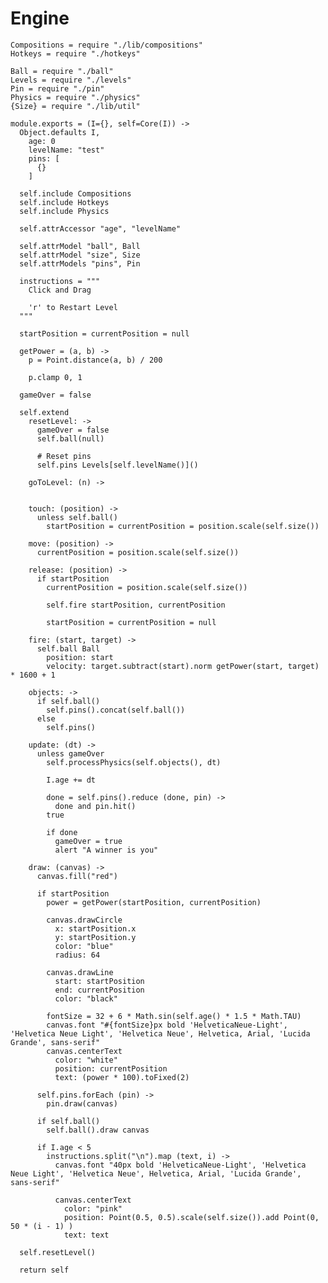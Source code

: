 Engine
======

    Compositions = require "./lib/compositions"
    Hotkeys = require "./hotkeys"

    Ball = require "./ball"
    Levels = require "./levels"
    Pin = require "./pin"
    Physics = require "./physics"
    {Size} = require "./lib/util"

    module.exports = (I={}, self=Core(I)) ->
      Object.defaults I,
        age: 0
        levelName: "test"
        pins: [
          {}
        ]

      self.include Compositions
      self.include Hotkeys
      self.include Physics

      self.attrAccessor "age", "levelName"

      self.attrModel "ball", Ball
      self.attrModel "size", Size
      self.attrModels "pins", Pin
      
      instructions = """
        Click and Drag
        
        'r' to Restart Level
      """

      startPosition = currentPosition = null

      getPower = (a, b) ->
        p = Point.distance(a, b) / 200
        
        p.clamp 0, 1

      gameOver = false

      self.extend
        resetLevel: ->
          gameOver = false
          self.ball(null)

          # Reset pins
          self.pins Levels[self.levelName()]()

        goToLevel: (n) ->
          

        touch: (position) ->
          unless self.ball()
            startPosition = currentPosition = position.scale(self.size())

        move: (position) ->
          currentPosition = position.scale(self.size())

        release: (position) ->
          if startPosition
            currentPosition = position.scale(self.size())
      
            self.fire startPosition, currentPosition
      
            startPosition = currentPosition = null

        fire: (start, target) ->
          self.ball Ball
            position: start
            velocity: target.subtract(start).norm getPower(start, target) * 1600 + 1

        objects: ->
          if self.ball()
            self.pins().concat(self.ball())
          else
            self.pins()

        update: (dt) ->
          unless gameOver
            self.processPhysics(self.objects(), dt)
  
            I.age += dt
  
            done = self.pins().reduce (done, pin) ->
              done and pin.hit()
            true
            
            if done
              gameOver = true
              alert "A winner is you"

        draw: (canvas) ->
          canvas.fill("red")

          if startPosition
            power = getPower(startPosition, currentPosition)
            
            canvas.drawCircle
              x: startPosition.x
              y: startPosition.y
              color: "blue"
              radius: 64
    
            canvas.drawLine
              start: startPosition
              end: currentPosition
              color: "black"
            
            fontSize = 32 + 6 * Math.sin(self.age() * 1.5 * Math.TAU)
            canvas.font "#{fontSize}px bold 'HelveticaNeue-Light', 'Helvetica Neue Light', 'Helvetica Neue', Helvetica, Arial, 'Lucida Grande', sans-serif"
            canvas.centerText
              color: "white"
              position: currentPosition
              text: (power * 100).toFixed(2)

          self.pins.forEach (pin) ->
            pin.draw(canvas)

          if self.ball()
            self.ball().draw canvas

          if I.age < 5
            instructions.split("\n").map (text, i) ->
              canvas.font "40px bold 'HelveticaNeue-Light', 'Helvetica Neue Light', 'Helvetica Neue', Helvetica, Arial, 'Lucida Grande', sans-serif"

              canvas.centerText
                color: "pink"
                position: Point(0.5, 0.5).scale(self.size()).add Point(0, 50 * (i - 1) )
                text: text

      self.resetLevel()

      return self
